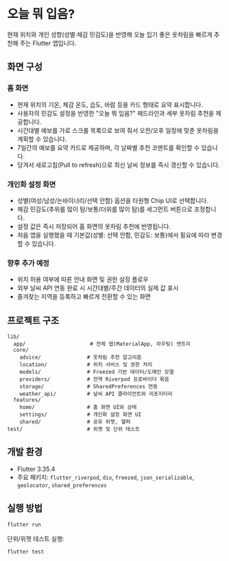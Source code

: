 # 오늘 뭐 입음?

현재 위치와 개인 성향(성별·체감 민감도)을 반영해 오늘 입기 좋은 옷차림을 빠르게 추천해 주는 Flutter 앱입니다.

## 화면 구성

### 홈 화면

- 현재 위치의 기온, 체감 온도, 습도, 바람 등을 카드 형태로 요약 표시합니다.
- 사용자의 민감도 설정을 반영한 "오늘 뭐 입음?" 헤드라인과 세부 옷차림 추천을 제공합니다.
- 시간대별 예보를 가로 스크롤 목록으로 보여 줘서 오전/오후 일정에 맞춘 옷차림을 계획할 수 있습니다.
- 7일간의 예보를 요약 카드로 제공하며, 각 날짜별 추천 코멘트를 확인할 수 있습니다.
- 당겨서 새로고침(Pull to refresh)으로 최신 날씨 정보를 즉시 갱신할 수 있습니다.

### 개인화 설정 화면

- 성별(여성/남성/논바이너리/선택 안함) 옵션을 타원형 Chip UI로 선택합니다.
- 체감 민감도(추위를 많이 탐/보통/더위를 많이 탐)를 세그먼트 버튼으로 조정합니다.
- 설정 값은 즉시 저장되어 홈 화면의 옷차림 추천에 반영됩니다.
- 처음 앱을 실행했을 때 기본값(성별: 선택 안함, 민감도: 보통)에서 필요에 따라 변경할 수 있습니다.

### 향후 추가 예정

- 위치 허용 여부에 따른 안내 화면 및 권한 설정 플로우
- 외부 날씨 API 연동 완료 시 시간대별/주간 데이터의 실제 값 표시
- 즐겨찾는 지역을 등록하고 빠르게 전환할 수 있는 화면

## 프로젝트 구조

```
lib/
  app/                     # 전체 앱(MaterialApp, 라우팅) 엔트리
  core/
    advice/               # 옷차림 추천 알고리즘
    location/             # 위치 서비스 및 권한 처리
    models/               # Freezed 기반 데이터/도메인 모델
    providers/            # 전역 Riverpod 프로바이더 묶음
    storage/              # SharedPreferences 연동
    weather_api/          # 날씨 API 클라이언트와 리포지터리
  features/
    home/                 # 홈 화면 UI와 상태
    settings/             # 개인화 설정 화면 UI
    shared/               # 공유 위젯, 헬퍼
test/                     # 위젯 및 단위 테스트
```

## 개발 환경

- Flutter 3.35.4
- 주요 패키지: `flutter_riverpod`, `dio`, `freezed`, `json_serializable`, `geolocator`, `shared_preferences`

## 실행 방법

```bash
flutter run
```

단위/위젯 테스트 실행:

```bash
flutter test
```
